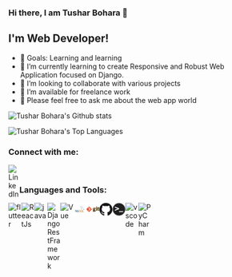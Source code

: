 ### Hi there, I am Tushar Bohara 👋

## I'm Web Developer!

- 🥅 Goals: Learning and learning
- 🌱 I’m currently learning to create Responsive and Robust Web Application focused on Django.
- 👯 I’m looking to collaborate with various projects
- 👯 I’m available for freelance work
- 💬 Please feel free to ask me about the web app world

![Tushar Bohara's Github stats](https://github-readme-stats.vercel.app/api?username=tusharbohara&show_icons=true&count_private=true&theme=algolia)

![Tushar Bohara's Top Languages](https://github-readme-stats.vercel.app/api/top-langs/?username=tusharbohara&layout=compact&theme=algolia)

### Connect with me:

[<img align="left" alt="LinkedIn" width="22px" src="https://image.flaticon.com/icons/svg/174/174857.svg" />](https://www.linkedin.com/in/tushar-bohara/)

<br />

### Languages and Tools:

<img align="left" alt="flutter" width="26px" src="https://static.djangoproject.com/img/logos/django-logo-negative.png" />
<img align="left" alt="ReactJs" width="26px" src="https://analyticsindiamag.com/wp-content/uploads/2021/01/pasted-image-0-2.png" />
<img align="left" alt="java" width="26px" src="https://w7.pngwing.com/pngs/917/862/png-transparent-java-programmer-computer-programming-logo-others-miscellaneous-text-logo.png" />
<img align="left" alt="DjangoRestFramework" width="26px" src="https://www.django-rest-framework.org/img/logo.png" />
<img align="left" alt="Vue" width="26px" src="https://res.cloudinary.com/practicaldev/image/fetch/s--VtIgiqJe--/c_imagga_scale,f_auto,fl_progressive,h_900,q_auto,w_1600/https://thepracticaldev.s3.amazonaws.com/i/d440mmj72v2vi7ad76ir.png" />
<img align="left" alt="mysql" width="26px" src="https://raw.githubusercontent.com/github/explore/80688e429a7d4ef2fca1e82350fe8e3517d3494d/topics/mysql/mysql.png" />
<img align="left" alt="git" width="26px" src="https://raw.githubusercontent.com/github/explore/80688e429a7d4ef2fca1e82350fe8e3517d3494d/topics/git/git.png" />
<img align="left" alt="github" width="26px" src="https://raw.githubusercontent.com/github/explore/78df643247d429f6cc873026c0622819ad797942/topics/github/github.png" />
<img align="left" alt="html5" width="26px" src="https://raw.githubusercontent.com/github/explore/80688e429a7d4ef2fca1e82350fe8e3517d3494d/topics/terminal/terminal.png" />
<img align="left" alt="vscode" width="26px" src="https://www.tmssoftware.com/images/visualstudiocodelogo.png" />
<img align="left" alt="PyCharm" width="26px" src="https://pbs.twimg.com/profile_images/1206603239791218688/0AwZ0m6W_400x400.jpg" />
<br />
